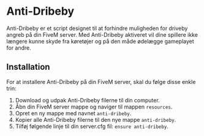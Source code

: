 # Anti-Dribeby

Anti-Dribeby er et script designet til at forhindre muligheden for driveby angreb på din FiveM server. Med Anti-Dribeby aktiveret vil dine spillere ikke længere kunne skyde fra køretøjer og på den måde ødelægge gameplayet for andre.

## Installation

For at installere Anti-Dribeby på din FiveM server, skal du følge disse enkle trin:

1. Download og udpak Anti-Dribeby filerne til din computer.
2. Åbn din FiveM server mappe og naviger til mappen `resources`.
3. Opret en ny mappe med navnet `anti-dribeby`.
4. Kopier alle Anti-Dribeby filerne til den nye mappe `anti-dribeby`.
5. Tilføj følgende linje til din server.cfg fil: `ensure anti-dribeby`.

